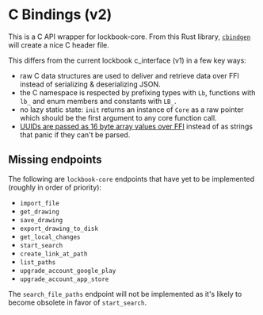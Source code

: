 # C Bindings (v2)

This is a C API wrapper for lockbook-core. From this Rust library,
[`cbindgen`](https://github.com/eqrion/cbindgen) will create a nice C header file.

This differs from the current lockbook c_interface (v1) in a few key ways:

* raw C data structures are used to deliver and retrieve data over FFI instead of
  serializing & deserializing JSON.
* the C namespace is respected by prefixing types with `Lb`, functions with `lb_` and enum
  members and constants with `LB_`.
* no lazy static state: `init` returns an instance of `Core` as a raw pointer which should
  be the first argument to any core function call.
* [UUIDs are passed as 16 byte array values over
  FFI](https://github.com/steverusso/lockbook-x/pull/8) instead of as strings
  that panic if they can't be parsed.

## Missing endpoints

The following are `lockbook-core` endpoints that have yet to be implemented (roughly in
order of priority):

* `import_file`
* `get_drawing`
* `save_drawing`
* `export_drawing_to_disk`
* `get_local_changes`
* `start_search`
* `create_link_at_path`
* `list_paths`
* `upgrade_account_google_play`
* `upgrade_account_app_store`

The `search_file_paths` endpoint will not be implemented as it's likely to become obsolete
in favor of `start_search`.
